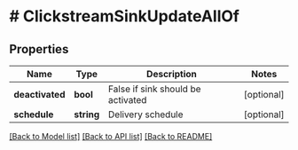 # # ClickstreamSinkUpdateAllOf

## Properties

Name | Type | Description | Notes
------------ | ------------- | ------------- | -------------
**deactivated** | **bool** | False if sink should be activated | [optional]
**schedule** | **string** | Delivery schedule | [optional]

[[Back to Model list]](../../README.md#models) [[Back to API list]](../../README.md#endpoints) [[Back to README]](../../README.md)
